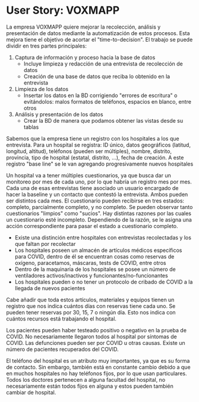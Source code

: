 # User Story: VOXMAPP

La empresa VOXMAPP quiere mejorar la recolección, análisis y presentación de datos mediante la automatización de estos procesos. Esta mejora tiene el objetivo de acortar el
"time-to-decision". El trabajo se puede dividir en tres partes principales:

1) Captura de información y proceso hacia la base de datos
    - Incluye limpieza y redacción de una entrevista de recolección de datos
    - Creación de una base de datos que reciba lo obtenido en la entrevista
2) Limpieza de los datos
    - Insertar los datos en la BD corrigiendo "errores de escritura" o evitándolos: malos formatos de teléfonos, espacios en blanco, entre otros
3) Análisis y presentación de los datos
    - Crear la BD de manera que podamos obtener las vistas desde su tablas

Sabemos que la empresa tiene un registro con los hospitales a los que entrevista. Para un hospital se registra: ID único, datos geográficos (latitud, longitud, altitud), 
teléfonos (pueden ser múltiples), nombre, distrito, provincia, tipo de hospital (estatal, distrito, ...), fecha de creación. A este registro "base line" se le van agregando progresivamente nuevos hospitales

Un hospital va a tener múltiples cuestionarios, ya que busca dar un monitoreo por mes de cada uno, por lo que habría un registro mes por mes. Cada una de esas entrevistas tiene asociado un usuario encargado de hacer la baseline y un contacto que contestó la entrevista. Ambos pueden ser distintos cada mes. El cuestionario pueden recibirse en tres estados: completo, parcialmente completo, y no completo. Se pueden observar tanto cuestionarios "limpios" como "sucios". Hay distintas razones por las cuales un cuestionario esté incompleto. Dependiendo de la razón, se le asigna una acción correspondiente para pasar el estado a cuestionario completo.
 * Existe una distinción entre hospitales con entrevistas recolectadas y los que faltan por recolectar
 * Los hospitales poseen un almacén de artículos médicos específicos para COVID, dentro de él se encuentran cosas como reservas de oxígeno, paracetamos, máscaras, tests de COVID, entre otros
 * Dentro de la maquinaria de los hospitales se posee un número de ventiladores activos/inactivos y funcionantes/no-funcionantes
 * Los hospitales pueden o no tener un protocolo de cribado de COVID a la llegada de nuevos pacientes

Cabe añadir que toda estos artículos, materiales y equipos tienen un registro que nos indica cuántos días con reservas tiene cada uno. Se pueden tener reservas por 30, 15, 7 o
ningún día. Esto nos indica con cuántos recursos está trabajando el hospital.

Los pacientes pueden haber testeado positivo o negativo en la prueba de COVID. No necesariamente llegaron todos al hospital por síntomas de COVID. Las defunciones pueden ser por 
COVID u otras causas. Existe un número de pacientes recuperados del COVID.

El teléfono del hospital es un atributo muy importantes, ya que es su forma de contacto. Sin embargo, también está en constante cambio debido a que en muchos hospitales no hay 
teléfonos fijos, por lo que usan particulares. Todos los doctores pertenecen a alguna facultad del hospital, no necesariamente están todos fijos en alguna y estos pueden también
cambiar de hospital.
